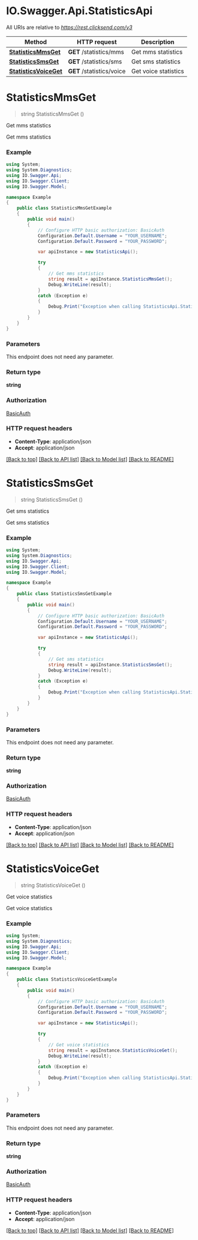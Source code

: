 # IO.Swagger.Api.StatisticsApi

All URIs are relative to *https://rest.clicksend.com/v3*

Method | HTTP request | Description
------------- | ------------- | -------------
[**StatisticsMmsGet**](StatisticsApi.md#statisticsmmsget) | **GET** /statistics/mms | Get mms statistics
[**StatisticsSmsGet**](StatisticsApi.md#statisticssmsget) | **GET** /statistics/sms | Get sms statistics
[**StatisticsVoiceGet**](StatisticsApi.md#statisticsvoiceget) | **GET** /statistics/voice | Get voice statistics


<a name="statisticsmmsget"></a>
# **StatisticsMmsGet**
> string StatisticsMmsGet ()

Get mms statistics

Get mms statistics

### Example
```csharp
using System;
using System.Diagnostics;
using IO.Swagger.Api;
using IO.Swagger.Client;
using IO.Swagger.Model;

namespace Example
{
    public class StatisticsMmsGetExample
    {
        public void main()
        {
            // Configure HTTP basic authorization: BasicAuth
            Configuration.Default.Username = "YOUR_USERNAME";
            Configuration.Default.Password = "YOUR_PASSWORD";

            var apiInstance = new StatisticsApi();

            try
            {
                // Get mms statistics
                string result = apiInstance.StatisticsMmsGet();
                Debug.WriteLine(result);
            }
            catch (Exception e)
            {
                Debug.Print("Exception when calling StatisticsApi.StatisticsMmsGet: " + e.Message );
            }
        }
    }
}
```

### Parameters
This endpoint does not need any parameter.

### Return type

**string**

### Authorization

[BasicAuth](../README.md#BasicAuth)

### HTTP request headers

 - **Content-Type**: application/json
 - **Accept**: application/json

[[Back to top]](#) [[Back to API list]](../README.md#documentation-for-api-endpoints) [[Back to Model list]](../README.md#documentation-for-models) [[Back to README]](../README.md)

<a name="statisticssmsget"></a>
# **StatisticsSmsGet**
> string StatisticsSmsGet ()

Get sms statistics

Get sms statistics

### Example
```csharp
using System;
using System.Diagnostics;
using IO.Swagger.Api;
using IO.Swagger.Client;
using IO.Swagger.Model;

namespace Example
{
    public class StatisticsSmsGetExample
    {
        public void main()
        {
            // Configure HTTP basic authorization: BasicAuth
            Configuration.Default.Username = "YOUR_USERNAME";
            Configuration.Default.Password = "YOUR_PASSWORD";

            var apiInstance = new StatisticsApi();

            try
            {
                // Get sms statistics
                string result = apiInstance.StatisticsSmsGet();
                Debug.WriteLine(result);
            }
            catch (Exception e)
            {
                Debug.Print("Exception when calling StatisticsApi.StatisticsSmsGet: " + e.Message );
            }
        }
    }
}
```

### Parameters
This endpoint does not need any parameter.

### Return type

**string**

### Authorization

[BasicAuth](../README.md#BasicAuth)

### HTTP request headers

 - **Content-Type**: application/json
 - **Accept**: application/json

[[Back to top]](#) [[Back to API list]](../README.md#documentation-for-api-endpoints) [[Back to Model list]](../README.md#documentation-for-models) [[Back to README]](../README.md)

<a name="statisticsvoiceget"></a>
# **StatisticsVoiceGet**
> string StatisticsVoiceGet ()

Get voice statistics

Get voice statistics

### Example
```csharp
using System;
using System.Diagnostics;
using IO.Swagger.Api;
using IO.Swagger.Client;
using IO.Swagger.Model;

namespace Example
{
    public class StatisticsVoiceGetExample
    {
        public void main()
        {
            // Configure HTTP basic authorization: BasicAuth
            Configuration.Default.Username = "YOUR_USERNAME";
            Configuration.Default.Password = "YOUR_PASSWORD";

            var apiInstance = new StatisticsApi();

            try
            {
                // Get voice statistics
                string result = apiInstance.StatisticsVoiceGet();
                Debug.WriteLine(result);
            }
            catch (Exception e)
            {
                Debug.Print("Exception when calling StatisticsApi.StatisticsVoiceGet: " + e.Message );
            }
        }
    }
}
```

### Parameters
This endpoint does not need any parameter.

### Return type

**string**

### Authorization

[BasicAuth](../README.md#BasicAuth)

### HTTP request headers

 - **Content-Type**: application/json
 - **Accept**: application/json

[[Back to top]](#) [[Back to API list]](../README.md#documentation-for-api-endpoints) [[Back to Model list]](../README.md#documentation-for-models) [[Back to README]](../README.md)

